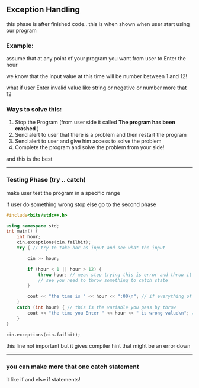 ## Exception Handling

this phase is after finished code.. this is when shown when user start using our program 

### Example:

assume that at any point of your program you want from user to Enter the hour 

we know that the input value at this time will be number between 1 and 12! 

what if user Enter invalid value like string or negative or number more that 12 

### Ways to solve this:

1. Stop the Program (from user side it called **The program has been crashed** )
2. Send alert to user that there is a problem and then restart the program 
3. Send alert to user and give him access to solve the problem  
4. Complete the program and solve the problem from your side! 

and this is the best  

---

### Testing Phase (try .. catch)

make user test the program in a specific range 

if user do something wrong stop else go to the second phase

```cpp
#include<bits/stdc++.h>

using namespace std;
int main() {
    int hour;
    cin.exceptions(cin.failbit);
    try { // try to take hor as input and see what the input

        cin >> hour;

        if (hour < 1 || hour > 12) {
            throw hour; // mean stop trying this is error and throw it to catch statement
            // see you need to throw something to catch state
        }

        cout << "the time is " << hour << ":00\n"; // if everything of will print this
    }
    catch (int hour) { // this is the variable you pass by throw
        cout << "the time you Enter " << hour << " is wrong value\n"; // if something wrong
    }
}
```

`cin.exceptions(cin.failbit);`

this line not important but it gives compiler hint that might be an error down

---

### you can make more that one catch statement

it like if and else if statements!